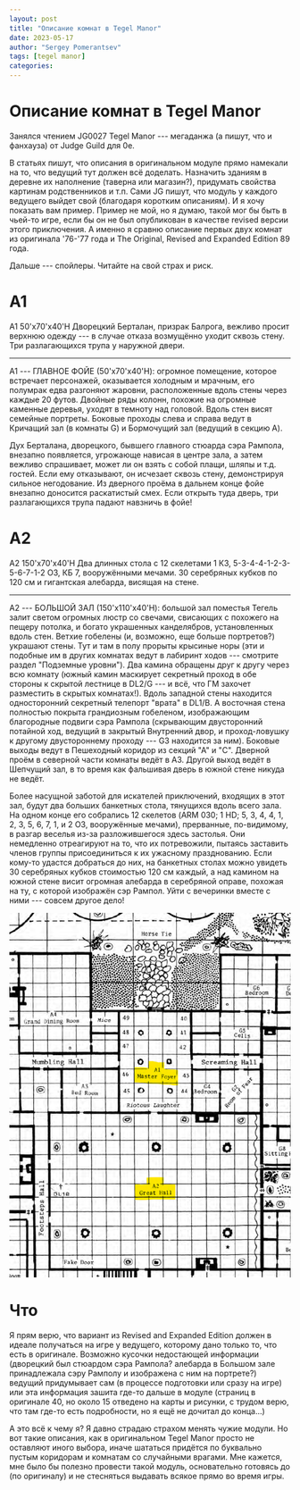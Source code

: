 ```yaml
---
layout: post
title: "Описание комнат в Tegel Manor"
date: 2023-05-17
author: "Sergey Pomerantsev"
tags: [tegel manor]
categories:
---
```


# Описание комнат в Tegel Manor

Занялся чтением JG0027 Tegel Manor --- мегаданжа (а пишут, что и фанхауза) от Judge Guild для 0e.

В статьях пишут, что описания в оригинальном модуле прямо намекали на то, что ведущий тут должен всё доделать. Назначить зданиям в деревне их наполнение (таверна или магазин?), придумать свойства картинам родственников и т.п. Сами JG пишут, что модуль у каждого ведущего выйдет свой (благодаря коротким описаниям). И я хочу показать вам пример. Пример не мой, но я думаю, такой мог бы быть в чьей-то игре, если бы он не был опубликован в качестве revised версии этого приключения. А именно я сравню описание первых двух комнат из оригинала '76-'77 года и The Original, Revised and Expanded Edition 89 года.

Дальше --- спойлеры. Читайте на свой страх и риск.

# A1

A1	50'x70'x40'H	Дворецкий Берталан, призрак Балрога, вежливо просит верхнюю одежду --- в случае отказа возмущённо уходит сквозь стену. Три разлагающихся трупа у наружной двери.

---

A1 --- ГЛАВНОЕ ФОЙЕ (50'x70'x40'H):	огромное помещение, которое встречает персонажей, оказывается холодным и мрачным, его полумрак едва разгоняют жаровни, расположенные вдоль стены через каждые 20 футов. Двойные ряды колонн, похожие на огромные каменные деревья, уходят в темноту над головой. Вдоль стен висят семейные портреты. Боковые проходы слева и справа ведут в Кричащий зал (в комнаты G) и Бормочущий зал (ведущий в секцию A).

Дух Берталана, дворецкого, бывшего главного стюарда сэра Рампола, внезапно появляется, угрожающе нависая в центре зала, а затем вежливо спрашивает, может ли он взять с собой плащи, шляпы и т.д. гостей. Если ему отказывают, он исчезает сквозь стену, демонстрируя сильное негодование. Из дверного проёма в дальнем конце фойе внезапно доносится раскатистый смех. Если открыть туда дверь, три разлагающихся трупа падают навзничь в фойе!

# A2

A2	150'x70'x40'H	Два длинных стола с 12 скелетами 1 КЗ, 5-3-4-4-1-2-3-5-6-7-1-2 ОЗ, КБ 7, вооружёнными мечами. 30 серебряных кубков по 120 см и гигантская алебарда, висящая на стене.

---

A2 --- БОЛЬШОЙ ЗАЛ (150'x110'x40'H):	большой зал поместья Тегель залит светом огромных люстр со свечами, свисающих с похожего на пещеру потолка, и богато украшенных канделябров, установленных вдоль стен. Ветхие гобелены (и, возможно, еще больше портретов?) украшают стены. Тут и там в полу прорыты крысиные норы (эти и подобные им в других комнатах ведут в лабиринт ходов --- смотрите раздел "Подземные уровни"). Два камина обращены друг к другу через всю комнату (южный камин маскирует секретный проход в обе стороны к скрытой лестнице в DL2/G --- и всё, что ГМ захочет разместить в скрытых комнатах!). Вдоль западной стены находится односторонний секретный телепорт "врата" в DL1/B. А восточная стена полностью покрыта грандиозным гобеленом, изображающим благородные подвиги сэра Рампола (скрывающим двусторонний потайной ход, ведущий в закрытый Внутренний двор, и проход-ловушку к другому двустороннему проходу --- G3 находится за ним). Боковые выходы ведут в Пешеходный коридор из секций "А" и "С". Дверной проём в северной части комнаты ведёт в A3. Другой выход ведёт в Шепчущий зал, в то время как фальшивая дверь в южной стене никуда не ведёт.

Более насущной заботой для искателей приключений, входящих в этот зал, будут два больших банкетных стола, тянущихся вдоль всего зала. На одном конце его собрались 12 скелетов (ARM 030; 1 HD; 5, 3, 4, 4, 1, 2, 3, 5, 6, 7, 1, и 2 ОЗ, вооружённые мечами), прерванные, по-видимому, в разгар веселья из-за разложившегося здесь застолья. Они немедленно отреагируют на то, что их потревожили, пытаясь заставить членов группы присоединиться к их ужасному празднованию. Если кому-то удастся добраться до них, на банкетных столах можно увидеть 30 серебряных кубков стоимостью 120 см каждый, а над камином на южной стене висит огромная алебарда в серебряной оправе, похожая на ту, с которой изображён сэр Рампол. Уйти с вечеринки вместе с ними --- совсем другое дело!

![](/assets/images/tegel-manorA1-A2.png)

# Что

Я прям верю, что вариант из Revised and Expanded Edition должен в идеале получаться на игре у ведущего, которому дано только то, что есть в оригинале. Возможно кусочки недостающей информации (дворецкий был стюардом сэра Рампола? алебарда в Большом зале принадлежала сэру Рамполу и изображена с ним на портрете?) ведущий придумывает сам (в процессе подготовки или сразу на игре) или эта информация зашита где-то дальше в модуле (страниц в оригинале 40, но около 15 отведено на карты и рисунки, с трудом верю, что там где-то есть подробности, но я ещё не дочитал до конца...)

А это всё к чему я? Я давно страдаю страхом менять чужие модули. Но вот такие описания, как в оригинальном Tegel Manor просто не оставляют иного выбора, иначе шататься придётся по буквально пустым коридорам и комнатам со случайными врагами. Мне кажется, мне было бы полезно провести такой модуль, основательно готовясь до (по оригиналу) и не стесняться выдавать всякое прямо во время игры.
